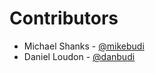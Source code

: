Contributors
===

* Michael Shanks - [@mikebudi](https://github.com/mjashanks)
* Daniel Loudon - [@danbudi](https://github.com/danbudi)
